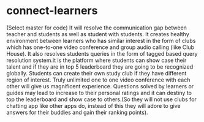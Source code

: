 # connect-learners
(Select  master for code)
It will resolve the communication gap between teacher and students as well as student with students. It creates healthy environment between learners who has similar interest in the form of clubs which has one-to-one video conference and group audio calling (like Club House). It also resolves students queries in the form of tagged based query resolution system.it is the platform where students can show case their talent and if they are in top 5 leaderboard they are going to be recognized globally. Students can create their own study club if they have different region of interest. Truly unlimited one to one video conference with each other will give us magnificent experience. Questions solved by learners or guides may lead to increase to their personal ratings and it can destiny to top the leaderboard and show case to others.(So they will not use clubs for chatting app like other apps do, instead of this they will adore to give answers for their buddies and gain their ranking points).

